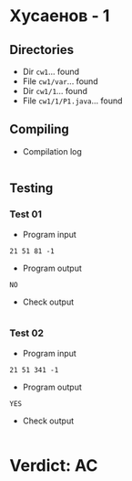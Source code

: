 # Хусаенов - 1
## Directories
- Dir `cw1`... found
- File `cw1/var`... found
- Dir `cw1/1`... found
- File `cw1/1/P1.java`... found
## Compiling
- Compilation log
```

```
## Testing
### Test 01
- Program input
```
21 51 81 -1

```
- Program output
```
NO

```
- Check output
```

```
### Test 02
- Program input
```
21 51 341 -1

```
- Program output
```
YES

```
- Check output
```

```
# Verdict: AC
